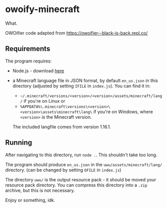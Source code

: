 # owoify-minecraft

What.

OWOifier code adapted from <https://owoifier--black-is-back.repl.co/>

## Requirements

The program requires:

- Node.js - download [here](https://nodejs.org/en/download/)
- a Minecraft language file in JSON format, by default `en_us.json` in this directory (adjusted by setting `IFILE` in `index.js`).
  You can find it in:
  - `~/.minecraft/versions/<version>/<version>/assets/minecraft/lang/` if you're on Linux or
  - `%APPDATA%\.minecraft\versions\<version>\<version>\assets\minecraft\lang\` if you're on Windows,
  where `<version>` is the Minecraft version.
  
  The included langfile comes from version 1.16.1.

## Running

After navigating to this directory, run `node .`. This shouldn't take too long.

The program should produce `en_us.json` in the `uwu/assets/minecraft/lang/` directory. (can be changed by setting `OFILE` in `index.js`)

The directory `uwu/` is the output resource pack - it should be moved your resource pack directory. You can compress this directory into a `.zip` archive, but this is not necessary.

Enjoy or something, idk.
